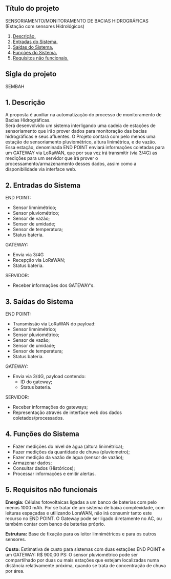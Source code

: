 
## Título do projeto

SENSORIAMENTO/MONITORAMENTO DE BACIAS HIDROGRÁFICAS (Estação com sensores Hidrológicos)

1. [Descrição.](#1-descrição)
2. [Entradas do Sistema.](#2-entradas-do-sistema)
3. [Saídas do Sistema.](#3-saídas-do-sistema)
4. [Funções do Sistema.](#4-funções-do-sistema)
5. [Requisitos não funcionais.](#5-requisitos-não-funcionais)

## Sigla do projeto

SEMBAH



## 1. Descrição

A proposta é auxiliar na automatização do processo de monitoramento de Bacias Hidrográficas.\
Será desenvolvido um sistema interligando uma cadeia de estações de sensoriamento  que irão prover dados para monitoração das bacias hidrográficas e seus afluentes.
O Projeto contará com pelo menos uma estação  de sensoriamento pluviométrico, altura linimétrica,  e de vazão. Essa estação, denominada END POINT enviará informações coletadas para um GATEWAY via LoRaWAN, que por sua vez irá transmitir (via 3/4G) as medições para um servidor que irá prover o processamento/armazenamento desses dados, assim como a disponibilidade via interface web.  

## 2. Entradas do Sistema

END POINT:
- Sensor limnimétrico;
- Sensor pluviométrico;
- Sensor de vazão;
- Sensor de umidade;
- Sensor de temperatura;
- Status bateria.

GATEWAY:
- Envia via 3/4G
- Recepção via LoRaWAN;
- Status bateria.

SERVIDOR:
- Receber informações dos GATEWAY’s.

## 3. Saídas do Sistema

END POINT:
- Transmissão via LoRaWAN do payload:
- Sensor limnimétrico;
- Sensor pluviométrico;
- Sensor de vazão;
- Sensor de umidade;
- Sensor de temperatura;
- Status bateria.

GATEWAY:
- Envia via 3/4G, payload contendo:
  - ID do gateway;
  - Status bateria.

SERVIDOR:
- Receber informações do gateways;
- Representação através de interface web dos dados coletados/processados.

## 4. Funções do Sistema

- Fazer medições do nível de água (altura linimétrica);
- Fazer medições da quantidade de chuva (pluviometro);
- Fazer medição da vazão de água (sensor de vazão);
- Armazenar dados;
- Consultar dados (Históricos);
- Processar informações e emitir alertas.

## 5. Requisitos não funcionais

**Energia:** Células fotovoltaicas ligadas a um banco de baterias com pelo menos 1000 mAh. Por se tratar de um sistema de baixa complexidade, com leituras espaçadas e utilizando LoraWAN, não  irá consumir tanto este recurso no END POINT.  O Gateway pode ser ligado diretamente no AC, ou também contar com banco de baterias próprio.

**Estrutura:** Base de fixação para os leitor limnimétricos e para os outros sensores.

**Custo:** Estimativa de custo para sistemas com duas estações END POINT e um GATEWAY: R$ 900,00
PS: O sensor pluviométrico pode ser compartilhado por duas ou mais estações que estejam localizadas numa distância relativamente próxima, quando se trata de concentração de chuva por área.  
